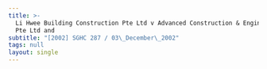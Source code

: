 ```yaml
---
title: >-
  Li Hwee Building Construction Pte Ltd v Advanced Construction & Engineering
  Pte Ltd and
subtitle: "[2002] SGHC 287 / 03\_December\_2002"
tags: null
layout: single
---
```


